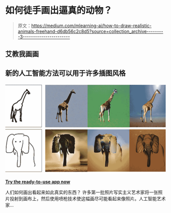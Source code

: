 # 如何徒手画出逼真的动物？

> 原文：<https://medium.com/mlearning-ai/how-to-draw-realistic-animals-freehand-d6db56c2c8d5?source=collection_archive---------3----------------------->

## 艾教我画画

## 新的人工智能方法可以用于许多插图风格

[![](img/969ac0f672f855a1e3e2ea1308bc9836.png)](https://open.substack.com/pub/mlearning/p/ai-teaches-me-how-to-draw?r=z7zu8&utm_campaign=post&utm_medium=web)

[**Try the ready-to-use app now**](https://open.substack.com/pub/mlearning/p/ai-teaches-me-how-to-draw?r=z7zu8&utm_campaign=post&utm_medium=web)

人们如何画出看起来如此真实的东西？
许多第一批照片写实主义艺术家将一张照片投射到画布上，然后使用喷枪技术使这幅画尽可能看起来像照片。人工智能艺术家…